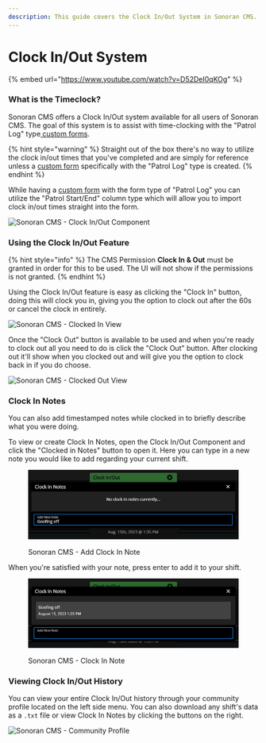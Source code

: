 ```yaml
---
description: This guide covers the Clock In/Out System in Sonoran CMS.
---
```


# Clock In/Out System

{% embed url="https://www.youtube.com/watch?v=D52DeI0qKOg" %}

### What is the Timeclock?

Sonoran CMS offers a Clock In/Out system available for all users of Sonoran CMS. The goal of this system is to assist with time-clocking with the "Patrol Log" type[ custom forms](creating-custom-forms.md).

{% hint style="warning" %}
Straight out of the box there's no way to utilize the clock in/out times that you've completed and are simply for reference unless a [custom form](creating-custom-forms.md) specifically with the "Patrol Log" type is created.
{% endhint %}

While having a [custom form](creating-custom-forms.md) with the form type of "Patrol Log" you can utilize the "Patrol Start/End" column type which will allow you to import clock in/out times straight into the form.

![Sonoran CMS - Clock In/Out Component](../../.gitbook/assets/CMS\_ClockIn.png)

### Using the Clock In/Out Feature

{% hint style="info" %}
The CMS Permission **Clock In & Out** must be granted in order for this to be used. The UI will not show if the permissions is not granted.
{% endhint %}

Using the Clock In/Out feature is easy as clicking the "Clock In" button, doing this will clock you in, giving you the option to clock out after the 60s or cancel the clock in entirely.

![Sonoran CMS - Clocked In View](../../.gitbook/assets/CMS\_ClockedIn.png)

Once the "Clock Out" button is available to be used and when you're ready to clock out all you need to do is click the "Clock Out" button. After clocking out it'll show when you clocked out and will give you the option to clock back in if you do choose.

![Sonoran CMS - Clocked Out View](../../.gitbook/assets/CMS\_ClockBackIn.png)

### Clock In Notes

You can also add timestamped notes while clocked in to briefly describe what you were doing.

To view or create Clock In Notes, open the Clock In/Out Component and click the "Clocked in Notes" button to open it. Here you can type in a new note you would like to add regarding your current shift.&#x20;

<figure><img src="../../.gitbook/assets/CMS_ClockedInNotesAdd (2).png" alt=""><figcaption><p>Sonoran CMS - Add Clock In Note</p></figcaption></figure>

When you're satisfied with your note, press enter to add it to your shift.

<figure><img src="../../.gitbook/assets/CMS_ClockedInNotesAdded.png" alt=""><figcaption><p>Sonoran CMS - Clock In Note</p></figcaption></figure>

### Viewing Clock In/Out History

You can view your entire Clock In/Out history through your community profile located on the left side menu. You can also download any shift's data as a `.txt` file or view Clock In Notes by clicking the buttons on the right.

![Sonoran CMS - Community Profile](../../.gitbook/assets/CMS\_ClockInOutHistory.png)
